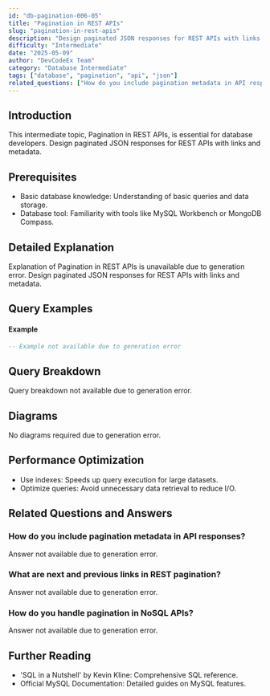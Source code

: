 ```yaml
---
id: "db-pagination-006-05"
title: "Pagination in REST APIs"
slug: "pagination-in-rest-apis"
description: "Design paginated JSON responses for REST APIs with links and metadata."
difficulty: "Intermediate"
date: "2025-05-09"
author: "DevCodeEx Team"
category: "Database Intermediate"
tags: ["database", "pagination", "api", "json"]
related_questions: ["How do you include pagination metadata in API responses?", "What are next and previous links in REST pagination?", "How do you handle pagination in NoSQL APIs?"]
---
```


## Introduction

This intermediate topic, Pagination in REST APIs, is essential for database developers. Design paginated JSON responses for REST APIs with links and metadata.

## Prerequisites

- Basic database knowledge: Understanding of basic queries and data storage.
- Database tool: Familiarity with tools like MySQL Workbench or MongoDB Compass.

## Detailed Explanation

Explanation of Pagination in REST APIs is unavailable due to generation error. Design paginated JSON responses for REST APIs with links and metadata.

## Query Examples

#### Example
```sql
-- Example not available due to generation error
```

## Query Breakdown

Query breakdown not available due to generation error.

## Diagrams

No diagrams required due to generation error.

## Performance Optimization

- Use indexes: Speeds up query execution for large datasets.
- Optimize queries: Avoid unnecessary data retrieval to reduce I/O.

## Related Questions and Answers

### How do you include pagination metadata in API responses?

Answer not available due to generation error.

### What are next and previous links in REST pagination?

Answer not available due to generation error.

### How do you handle pagination in NoSQL APIs?

Answer not available due to generation error.

## Further Reading

- 'SQL in a Nutshell' by Kevin Kline: Comprehensive SQL reference.
- Official MySQL Documentation: Detailed guides on MySQL features.